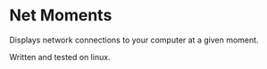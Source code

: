 # Net Moments

Displays network connections to your computer at a given moment.

Written and tested on linux.





